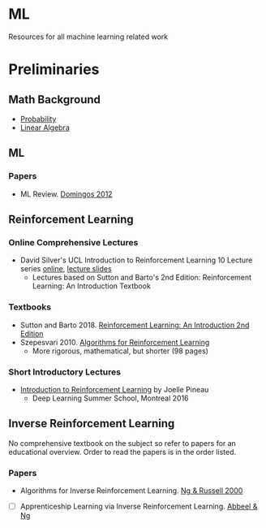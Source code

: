 # ML 
Resources for all machine learning related work

# Preliminaries
## Math Background
- [Probability](https://www.cs.mcgill.ca/~dprecup/courses/ML/Materials/prob-review.pdf)
- [Linear Algebra](http://www.cs.mcgill.ca/~dprecup/courses/ML/Materials/linalg-review.pdf)

## ML
### Papers
- ML Review. [Domingos 2012](https://homes.cs.washington.edu/~pedrod/papers/cacm12.pdf)

## Reinforcement Learning
### Online Comprehensive Lectures
- David Silver's UCL Introduction to Reinforcement Learning 10 Lecture series [online](https://www.youtube.com/playlist?list=PLqYmG7hTraZDM-OYHWgPebj2MfCFzFObQ), [lecture slides](https://www.davidsilver.uk/teaching/)
  * Lectures based on Sutton and Barto's 2nd Edition: Reinforcement Learning: An Introduction Textbook

### Textbooks
- Sutton and Barto 2018. [Reinforcement Learning: An Introduction 2nd Edition](http://incompleteideas.net/book/the-book-2nd.html)
- Szepesvari 2010. [Algorithms for Reinforcement Learning](https://sites.ualberta.ca/~szepesva/papers/RLAlgsInMDPs.pdf)
  * More rigorous, mathematical, but shorter (98 pages)

### Short Introductory Lectures
- [Introduction to Reinforcement Learning](http://videolectures.net/deeplearning2016_pineau_reinforcement_learning/) by Joelle Pineau
  * Deep Learning Summer School, Montreal 2016


  
## Inverse Reinforcement Learning
No comprehensive textbook on the subject so refer to papers for an educational overview.
Order to read the papers is in the order listed.

### Papers
- Algorithms for Inverse Reinforcement Learning. [Ng & Russell 2000](https://ai.stanford.edu/~ang/papers/icml00-irl.pdf)
- [ ] Apprenticeship Learning via Inverse Reinforcement Learning. [Abbeel & Ng](https://ai.stanford.edu/~ang/papers/icml04-apprentice.pdf)

